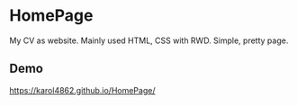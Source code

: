 # HomePage
My CV as website.
Mainly used HTML, CSS with RWD.
Simple, pretty page.

## Demo
https://karol4862.github.io/HomePage/
